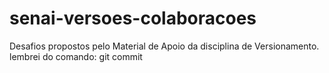 # senai-versoes-colaboracoes
Desafios propostos pelo Material de Apoio da disciplina de Versionamento.
lembrei do comando: git commit
